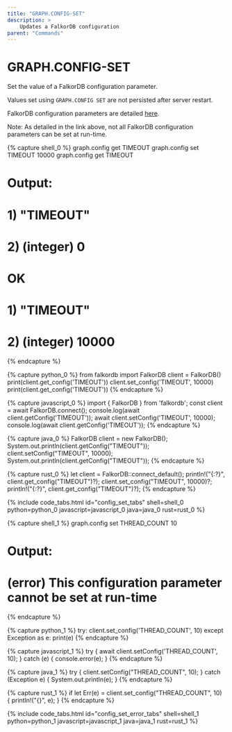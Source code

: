 ```yaml
---
title: "GRAPH.CONFIG-SET"
description: >
    Updates a FalkorDB configuration
parent: "Commands"    
---
```


# GRAPH.CONFIG-SET

Set the value of a FalkorDB configuration parameter.

Values set using `GRAPH.CONFIG SET` are not persisted after server restart.

FalkorDB configuration parameters are detailed [here](/configuration).

Note: As detailed in the link above, not all FalkorDB configuration parameters can be set at run-time.

{% capture shell_0 %}
graph.config get TIMEOUT
graph.config set TIMEOUT 10000
graph.config get TIMEOUT
# Output:
# 1) "TIMEOUT"
# 2) (integer) 0
# OK
# 1) "TIMEOUT"
# 2) (integer) 10000
{% endcapture %}

{% capture python_0 %}
from falkordb import FalkorDB
client = FalkorDB()
print(client.get_config('TIMEOUT'))
client.set_config('TIMEOUT', 10000)
print(client.get_config('TIMEOUT'))
{% endcapture %}

{% capture javascript_0 %}
import { FalkorDB } from 'falkordb';
const client = await FalkorDB.connect();
console.log(await client.getConfig('TIMEOUT'));
await client.setConfig('TIMEOUT', 10000);
console.log(await client.getConfig('TIMEOUT'));
{% endcapture %}

{% capture java_0 %}
FalkorDB client = new FalkorDB();
System.out.println(client.getConfig("TIMEOUT"));
client.setConfig("TIMEOUT", 10000);
System.out.println(client.getConfig("TIMEOUT"));
{% endcapture %}

{% capture rust_0 %}
let client = FalkorDB::connect_default();
println!("{:?}", client.get_config("TIMEOUT")?);
client.set_config("TIMEOUT", 10000)?;
println!("{:?}", client.get_config("TIMEOUT")?);
{% endcapture %}

{% include code_tabs.html id="config_set_tabs" shell=shell_0 python=python_0 javascript=javascript_0 java=java_0 rust=rust_0 %}

{% capture shell_1 %}
graph.config set THREAD_COUNT 10
# Output:
# (error) This configuration parameter cannot be set at run-time
{% endcapture %}

{% capture python_1 %}
try:
    client.set_config('THREAD_COUNT', 10)
except Exception as e:
    print(e)
{% endcapture %}

{% capture javascript_1 %}
try {
  await client.setConfig('THREAD_COUNT', 10);
} catch (e) {
  console.error(e);
}
{% endcapture %}

{% capture java_1 %}
try {
    client.setConfig("THREAD_COUNT", 10);
} catch (Exception e) {
    System.out.println(e);
}
{% endcapture %}

{% capture rust_1 %}
if let Err(e) = client.set_config("THREAD_COUNT", 10) {
    println!("{}", e);
}
{% endcapture %}

{% include code_tabs.html id="config_set_error_tabs" shell=shell_1 python=python_1 javascript=javascript_1 java=java_1 rust=rust_1 %}

